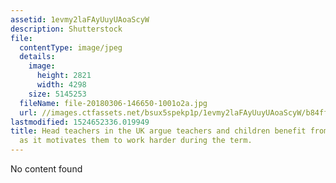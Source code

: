 ```yaml
---
assetid: 1evmy2laFAyUuyUAoaScyW
description: Shutterstock
file:
  contentType: image/jpeg
  details:
    image:
      height: 2821
      width: 4298
    size: 5145253
  fileName: file-20180306-146650-1001o2a.jpg
  url: //images.ctfassets.net/bsux5spekp1p/1evmy2laFAyUuyUAoaScyW/b84ff75fcadbe21eb5b4ec710f8a781d/file-20180306-146650-1001o2a.jpg
lastmodified: 1524652336.019949
title: Head teachers in the UK argue teachers and children benefit from school holidays
  as it motivates them to work harder during the term.
---
```

No content found
